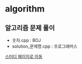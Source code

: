 # algorithm
## 알고리즘 문제 풀이
- 숫자.cpp : BOJ
- solution_문제명.cpp : 프로그래머스


[스터디 페이지로 이동](https://www.notion.so/1d30bc381e09451a806876c570065ef7)